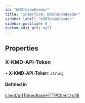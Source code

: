 ```yaml
---
id: "KMDTokenHeader"
title: "Interface: KMDTokenHeader"
sidebar_label: "KMDTokenHeader"
sidebar_position: 0
custom_edit_url: null
---
```


## Properties

### X-KMD-API-Token

• **X-KMD-API-Token**: `string`

#### Defined in

[client/urlTokenBaseHTTPClient.ts:18](https://github.com/joe-p/js-algorand-sdk/blob/6a3021f/src/client/urlTokenBaseHTTPClient.ts#L18)
